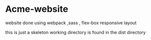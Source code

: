 # Acme-website
website done using webpack ,sass , flex-box responsive layout


this is just a skeleton working directory is found in the dist directory
